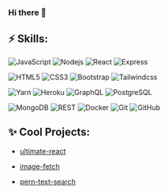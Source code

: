 ### Hi there 👋

## ⚡ Skills:

![JavaScript](https://img.shields.io/badge/-JavaScript-black?style=flat-square&logo=javascript)
![Nodejs](https://img.shields.io/badge/-Nodejs-black?style=flat-square&logo=Node.js)
![React](https://img.shields.io/badge/-React-black?style=flat-square&logo=react)
![Express](https://img.shields.io/badge/-Express-black?style=flat-square)

![HTML5](https://img.shields.io/badge/-HTML5-E34F26?style=flat-square&logo=html5&logoColor=white)
![CSS3](https://img.shields.io/badge/-CSS3-1572B6?style=flat-square&logo=css3)
![Bootstrap](https://img.shields.io/badge/-Bootstrap-563D7C?style=flat-square&logo=bootstrap)
![Tailwindcss](https://img.shields.io/badge/-Tailwindcss-38B2AC?style=flat-square&logo=tailwind-css&logoColor=fff)

![Yarn](https://img.shields.io/badge/-Yarn-2C8EBB?style=flat-square&logo=yarn&logoColor=fff)
![Heroku](https://img.shields.io/badge/-Heroku-430098?style=flat-square&logo=heroku)
![GraphQL](https://img.shields.io/badge/-GraphQL-E10098?style=flat-square&logo=graphql)
![PostgreSQL](https://img.shields.io/badge/-PostgreSQL-336791?style=flat-square&logo=postgresql)

![MongoDB](https://img.shields.io/badge/-MongoDB-black?style=flat-square&logo=mongodb)
![REST](https://img.shields.io/badge/-REST-black?style=flat-square)
![Docker](https://img.shields.io/badge/-Docker-black?style=flat-square&logo=docker)
![Git](https://img.shields.io/badge/-Git-black?style=flat-square&logo=git)
![GitHub](https://img.shields.io/badge/-GitHub-181717?style=flat-square&logo=github)


## ✨ Cool Projects:

- [ultimate-react](https://github.com/spectralapps/ultimate-react)

- [image-fetch](https://github.com/spectralapps/image-fetch)

- [pern-text-search](https://github.com/spectralapps/pern-text-search)

<!--
**spectralapps/spectralapps** is a ✨ _special_ ✨ repository because its `README.md` (this file) appears on your GitHub profile.

Here are some ideas to get you started:

- 🔭 I’m currently working on ...
- 🌱 I’m currently learning ...
- 👯 I’m looking to collaborate on ...
- 🤔 I’m looking for help with ...
- 💬 Ask me about ...
- 📫 How to reach me: ...
- 😄 Pronouns: ...
- ⚡ Fun fact: ...
-->
